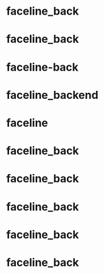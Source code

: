 # faceline_back
# faceline_back
# faceline-back
# faceline_backend
# faceline
# faceline_back
# faceline_back
# faceline_back
# faceline_back
# faceline_back
